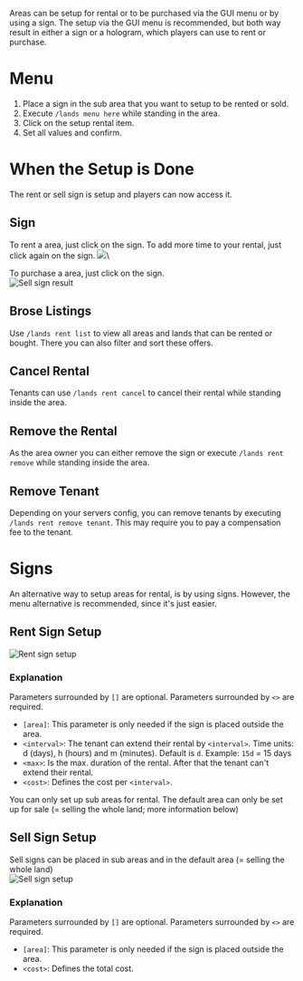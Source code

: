 Areas can be setup for rental or to be purchased via the GUI menu or by using a sign. The setup via the GUI menu is recommended, but both way result in either a sign or a hologram, which players can use to rent or purchase.

# Menu
1. Place a sign in the sub area that you want to setup to be rented or sold.
2. Execute `/lands menu here` while standing in the area.
3. Click on the setup rental item.
4. Set all values and confirm.

# When the Setup is Done
The rent or sell sign is setup and players can now access it.

## Sign
To rent a area, just click on the sign. To add more time to your rental, just click again on the sign.
![](https://imgur.com/IX3XwlJ.jpg)\

To purchase a area, just click on the sign.\
![Sell sign result](https://imgur.com/9uRyayN.jpg)

## Brose Listings
Use `/lands rent list` to view all areas and lands that can be rented or bought. There you can also filter and sort these offers.

## Cancel Rental
Tenants can use `/lands rent cancel` to cancel their rental while standing inside the area.
 
## Remove the Rental
As the area owner you can either remove the sign or execute `/lands rent remove` while standing inside the area.

## Remove Tenant
Depending on your servers config, you can remove tenants by executing `/lands rent remove tenant`. This may require you to pay a compensation fee to the tenant.

# Signs
An alternative way to setup areas for rental, is by using signs. However, the menu alternative is recommended, since it's just easier.

## Rent Sign Setup
![Rent sign setup](https://imgur.com/am5U7Sp.jpg) 

### Explanation
Parameters surrounded by `[]` are optional. Parameters surrounded by `<>` are required.

* `[area]`: This parameter is only needed if the sign is placed outside the area.
* `<interval>`: The tenant can extend their rental by `<interval>`. Time units: d (days), h (hours) and m (minutes). Default is `d`. Example: `15d` = 15 days
* `<max>`: Is the max. duration of the rental. After that the tenant can't extend their rental.
* `<cost>`: Defines the cost per `<interval>`.

You can only set up sub areas for rental. The default area can only be set up for sale (= selling the whole land; more information below)

## Sell Sign Setup
Sell signs can be placed in sub areas and in the default area (= selling the whole land)\
![Sell sign setup](https://imgur.com/Qy68zNh.jpg)

### Explanation
Parameters surrounded by `[]` are optional. Parameters surrounded by `<>` are required.

* `[area]`: This parameter is only needed if the sign is placed outside the area.
* `<cost>`: Defines the total cost.
